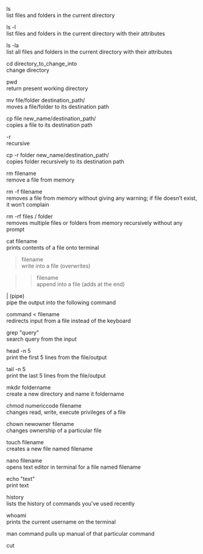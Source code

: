 ls  
list files and folders in the current directory

ls -l  
list files and folders in the current directory with their attributes

ls -la  
list all files and folders in the current directory with their attributes

cd directory_to_change_into  
change directory

pwd  
return present working directory

mv file/folder destination_path/  
moves a file/folder to its destination path

cp file new_name/destination_path/  
copies a file to its destination path

-r  
recursive

cp -r folder new_name/destination_path/  
copies folder recursively to its destination path

rm filename  
remove a file from memory

rm -f filename  
removes a file from memory without giving any warning; if file doesn’t exist, it won’t complain

rm -rf files / folder  
removes multiple files or folders from memory recursively without any prompt

cat filename  
prints contents of a file onto terminal

> filename  
write into a file (overwrites)

>> filename  
append into a file (adds at the end)

| (pipe)  
pipe the output into the following command

command < filename  
redirects input from a file instead of the keyboard

grep "query"  
search query from the input

head -n 5  
print the first 5 lines from the file/output

tail -n 5  
print the last 5 lines from the file/output

mkdir foldername  
create a new directory and name it foldername

chmod numericcode filename  
changes read, write, execute privileges of a file

chown newowner filename  
changes ownership of a particular file

touch filename  
creates a new file named filename

nano filename  
opens text editor in terminal for a file named filename

echo "text"  
print text

history  
lists the history of commands you've used recently

whoami  
prints the current username on the terminal

man command
pulls up manual of that particular command

cut